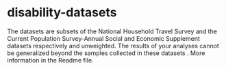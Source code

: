 # disability-datasets
The datasets are subsets of the National Household Travel Survey and the Current Population Survey-Annual Social and Economic Supplement datasets respectively and unweighted. The results of your analyses cannot be generalized beyond the samples collected in these datasets . More information in the Readme file.
